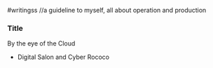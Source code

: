 #writingss
//a guideline to myself, all about operation and production

### Title ###
By the eye of the Cloud
- Digital Salon and Cyber Rococo
